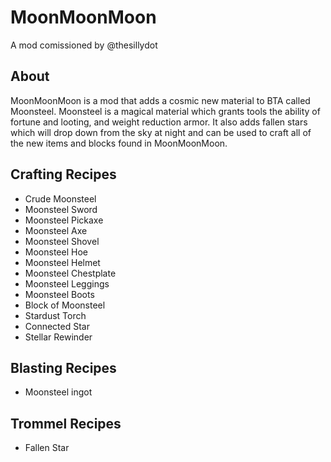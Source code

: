 # MoonMoonMoon

A mod comissioned by @thesillydot

## About

MoonMoonMoon is a mod that adds a cosmic new material to BTA called Moonsteel. Moonsteel is a magical material which grants tools the ability of fortune and looting, and weight reduction armor. It also adds fallen stars which will drop down from the sky at night and can be used to craft all of the new items and blocks found in MoonMoonMoon.

## Crafting Recipes
- Crude Moonsteel
- Moonsteel Sword
- Moonsteel Pickaxe
- Moonsteel Axe
- Moonsteel Shovel
- Moonsteel Hoe
- Moonsteel Helmet
- Moonsteel Chestplate
- Moonsteel Leggings
- Moonsteel Boots
- Block of Moonsteel
- Stardust Torch
- Connected Star
- Stellar Rewinder

## Blasting Recipes
- Moonsteel ingot

## Trommel Recipes
- Fallen Star
